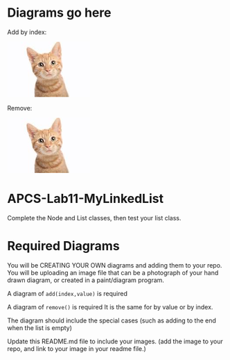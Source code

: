 # Diagrams go here

Add by index:

![Alt text](cat.jpeg?raw=true "Title" ) 

Remove:

![Alt text](cat.jpeg?raw=true "Title" ) 

# APCS-Lab11-MyLinkedList

Complete the Node and List classes, then test your list class. 

# Required Diagrams


You will be CREATING YOUR OWN diagrams and adding them to your repo. You will be uploading an image file that can be a photograph of your hand drawn diagram, or created in a paint/diagram program.

A diagram of `add(index,value)` is required

A diagram of `remove()` is required It is the same for by value or by index.

The diagram should include the special cases (such as adding to the end when the list is empty)

Update this README.md file to include your images. (add the image to your repo, and link to your image in your readme file.)

